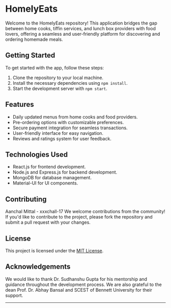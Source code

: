 
# HomelyEats

Welcome to the HomelyEats repository! This application bridges the gap between home cooks, tiffin services, and lunch box providers with food lovers, offering a seamless and user-friendly platform for discovering and ordering homemade meals.

## Getting Started

To get started with the app, follow these steps:

1. Clone the repository to your local machine.
2. Install the necessary dependencies using `npm install`.
3. Start the development server with `npm start`.

## Features

- Daily updated menus from home cooks and food providers.
- Pre-ordering options with customizable preferences.
- Secure payment integration for seamless transactions.
- User-friendly interface for easy navigation.
- Reviews and ratings system for user feedback.

## Technologies Used

- React.js for frontend development.
- Node.js and Express.js for backend development.
- MongoDB for database management.
- Material-UI for UI components.

## Contributing
 Aanchal Mittal - xxxchall-17
We welcome contributions from the community! If you'd like to contribute to the project, please fork the repository and submit a pull request with your changes.

## License

This project is licensed under the [MIT License](LICENSE).

## Acknowledgements

We would like to thank Dr. Sudhanshu Gupta for his mentorship and guidance throughout the development process. We are also grateful to the dean Prof. Dr. Abhay Bansal and SCEST of Bennett University for their support.

---

